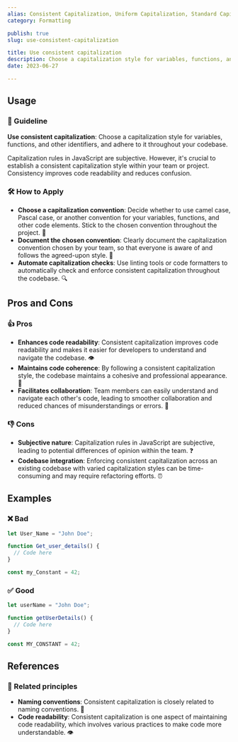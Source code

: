 ```yaml
---
alias: Consistent Capitalization, Uniform Capitalization, Standard Capitalization
category: Formatting

publish: true
slug: use-consistent-capitalization

title: Use consistent capitalization
description: Choose a capitalization style for variables, functions, and other identifiers, and adhere to it throughout your codebase. Consistency improves code readability.
date: 2023-06-27

---
```


## Usage
### 📝 Guideline
**Use consistent capitalization**: Choose a capitalization style for variables, functions, and other identifiers, and adhere to it throughout your codebase.

Capitalization rules in JavaScript are subjective. However, it's crucial to establish a consistent capitalization style within your team or project. Consistency improves code readability and reduces confusion.

### 🛠️ How to Apply
- **Choose a capitalization convention**: Decide whether to use camel case, Pascal case, or another convention for your variables, functions, and other code elements. Stick to the chosen convention throughout the project. 🐪
- **Document the chosen convention**: Clearly document the capitalization convention chosen by your team, so that everyone is aware of and follows the agreed-upon style. 📄
- **Automate capitalization checks**: Use linting tools or code formatters to automatically check and enforce consistent capitalization throughout the codebase. 🔍

## Pros and Cons

### 👍 Pros
- **Enhances code readability**: Consistent capitalization improves code readability and makes it easier for developers to understand and navigate the codebase. 👁️
- **Maintains code coherence**: By following a consistent capitalization style, the codebase maintains a cohesive and professional appearance. 🌟
- **Facilitates collaboration**: Team members can easily understand and navigate each other's code, leading to smoother collaboration and reduced chances of misunderstandings or errors. 🤝

### 👎 Cons
- **Subjective nature**: Capitalization rules in JavaScript are subjective, leading to potential differences of opinion within the team. ❓
- **Codebase integration**: Enforcing consistent capitalization across an existing codebase with varied capitalization styles can be time-consuming and may require refactoring efforts. ⏰

## Examples

### ❌ Bad
```typescript
let User_Name = "John Doe";

function Get_user_details() {
  // Code here
}

const my_Constant = 42;
```

### ✅ Good
```typescript
let userName = "John Doe";

function getUserDetails() {
  // Code here
}

const MY_CONSTANT = 42;
```

## References

### 🔀 Related principles
- **Naming conventions**: Consistent capitalization is closely related to naming conventions. 👥
- **Code readability**: Consistent capitalization is one aspect of maintaining code readability, which involves various practices to make code more understandable. 👁️